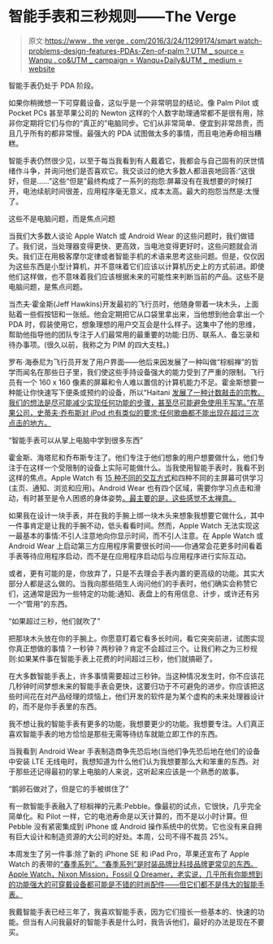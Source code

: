 # 智能手表和三秒规则——The Verge

> 原文:[https://www . the verge . com/2016/3/24/11299174/smart watch-problems-design-features-PDAs-Zen-of-palm？UTM _ source = Wanqu . co&UTM _ campaign = Wanqu+Daily&UTM _ medium = website](https://www.theverge.com/2016/3/24/11299174/smartwatch-problems-design-features-pdas-zen-of-palm?utm_source=wanqu.co&utm_campaign=Wanqu+Daily&utm_medium=website)

智能手表仍处于 PDA 阶段。

如果你稍微想一下可穿戴设备，这似乎是一个非常明显的结论。像 Palm Pilot 或 Pocket PCs 甚至苹果公司的 Newton 这样的个人数字助理通常都不是很有用，除非你定期将它们与你的“真正的”电脑同步。它们从非常简单、便宜到非常昂贵，而且几乎所有的都非常慢。最强大的 PDA 试图做太多的事情，而且电池寿命相当糟糕。

智能手表仍然很少见，以至于每当我看到有人戴着它，我都会与自己固有的厌世情绪作斗争，并询问他们是否喜欢它。我交谈过的绝大多数人都沮丧地回答:“这很好，但是……”这些“但是”最终构成了一系列的抱怨:屏幕没有在我想要的时候打开，电池续航时间很差，应用程序毫无意义，成本太高。最大的抱怨当然是:太慢了。

这些不是电脑问题，而是焦点问题

当我们大多数人谈论 Apple Watch 或 Android Wear 的这些问题时，我们做错了。我们说，当处理器变得更快、更高效，当电池变得更好时，这些问题就会消失。我们正在用极客摩尔定律或者智能手机的术语来思考这些问题。但是，仅仅因为这些东西是小型计算机，并不意味着它们应该以计算机历史上的方式前进。即使他们这样做，也不意味着我们应该根据未来的可能性来判断当前的产品。这些不是电脑问题，是焦点问题。

当杰夫·霍金斯(Jeff Hawkins)开发最初的飞行员时，他随身带着一块木头，上面贴着一些假按钮和一张纸。他会定期把它从口袋里拿出来，当他想到他会拿出一个 PDA 时，假装使用它，想象理想的用户交互会是什么样子。这集中了他的思维，帮助他指导他的团队专注于人们最常用的最重要的功能:日历、联系人、备忘录和待办事项。(很久以前，我称之为 PIM 的四大支柱。)

罗布·海泰尼为飞行员开发了用户界面——他后来因发展了一种叫做“棕榈禅”的哲学而闻名在那些日子里，我们使这些手持设备强大的能力受到了严重的限制。飞行员有一个 160 x 160 像素的屏幕和令人难以置信的计算机能力不足。霍金斯想要一种能让你快速写下便条或预约的设备，所以“Haitani [发展了一种计数敲击的宗教。我们的想法是尽可能减少实现任何功能的步骤，甚至尽可能避免使用手写笔。”在苹果公司，史蒂夫·乔布斯对 iPod 也有类似的要求:任何歌曲都不能出现在](https://books.google.com/books?id=lsFHU305YL0C&pg=PA83&lpg=PA83&dq=developed+a+religion+of+counting+taps&source=bl&ots=_CP0ddV73u&sig=BDCJoMky0_CQE3YVoUJ91JyqXXE)[超过三次点击的地方。](http://www.ft.com/intl/cms/s/0/08b196c4-ca98-11e5-a8ef-ea66e967dd44.html#axzz43q1c3Mjj)

<q class="right">智能手表可以从掌上电脑中学到很多东西</q>

霍金斯、海塔尼和乔布斯专注了。他们专注于他们想象的用户想要做什么，他们专注于在这样一个受限制的设备上实际可能做什么。当我使用智能手表时，我看不到这样的焦点。Apple Watch 有 [15 种不同的交互方式](http://www.theverge.com/2014/11/18/7243521/here-are-all-the-ways-to-interact-with-the-apple-watch)和四种不同的主屏幕可供学习(主页、通知、浏览和应用)。Android Wear 也有四个区域，需要你学习点击和滑动，有时甚至是令人困惑的身体姿势[。最主要的是，这些感觉不太禅意。](http://www.theverge.com/2015/11/13/9730824/android-wear-14-update-wrist-gestures-drake-gifs)

如果我在设计一块手表，并在我的手腕上绑一块木头来想象我想要它做什么，其中一件事肯定是让我的手腕不动，低头看看时间。然而，Apple Watch 无法实现这一最基本的事情:不引人注意地向你显示时间，而不引人注意。在 Apple Watch 或 Android Wear 上启动第三方应用程序需要很长时间——你通常会花更多时间看着手表等待应用程序启动，而不是在应用程序启动后与应用程序进行实际互动。

或者，更有可能的是，你放弃了，只是不去理会手表内置的更高级的功能。其实大部分人都是这么做的。当我向那些陌生人询问他们的手表时，他们确实会称赞它们，这通常是因为一些特定的功能:通知、表盘上的有用信息、计步，或许还有另一个“管用”的东西。

<q class="right">如果超过三秒，他们就吹了</q>

把那块木头放在你的手腕上。你愿意盯着它看多长时间，看它突突前进，试图实现你真正想做的事情？一秒钟？两秒钟？肯定不会超过三个。让我们称之为三秒规则:如果某件事在智能手表上花费的时间超过三秒，他们就搞砸了。

在大多数智能手表上，许多事情需要超过三秒钟。当这种情况发生时，你不应该花几秒钟时间梦想未来的智能手表会更快，这要归功于不可避免的进步。你应该把这些时间花在对产品经理的烦恼上，他们开发的软件是为某个虚构的未来处理器设计的，而不是你手表里的东西。

我不想让我的智能手表有更多的功能，我想要更少的功能。我想要专注。人们真正喜欢智能手表的地方恰恰是那些无需等待纺车就能立即工作的东西。

当我看到 Android Wear 手表制造商争先恐后地(当他们争先恐后地在他们的设备中安装 LTE 无线电时，我想知道为什么他们认为我想要那么大和笨重的东西。对于那些还记得最初的掌上电脑的人来说，这听起来应该是一个熟悉的故事。

<q class="right">鹅卵石做对了，但是它的手被绑住了</q>

有一款智能手表融入了棕榈禅的元素:Pebble。像最初的试点，它很快，几乎完全简单化。和 Pilot 一样，它的电池寿命是以天计算的，而不是以小时计算。但 Pebble 没有紧密集成到 iPhone 或 Android 操作系统中的优势。它也没有来自拥有巨大设计和制造资源的大公司的好处。本周，公司不得不裁员 25%。

本周发生了另一件事:除了新的 iPhone SE 和 iPad Pro，苹果还宣布了 Apple Watch 的表带的[“春季系列”。“春季系列”是时装品牌比科技品牌更常见的东西。Apple Watch，Nixon Mission，Fossil Q Dreamer，老实说，几乎所有你能想到的功能强大的可穿戴设备都可能是不错的时尚配件——但它们都不是伟大的智能手表。](http://www.theverge.com/2016/3/21/11278316/apple-watch-new-band-colors-sport-leather-nylon-photos)

我戴智能手表已经三年了，我喜欢智能手表，因为它们擅长一些基本的、快速的功能。但当有人问我最好的智能手表是什么时，我告诉他们，最好的办法是现在不要买。